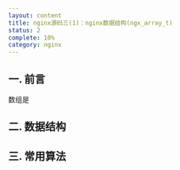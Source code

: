 ```yaml
---
layout: content
title: nginx源码三(1)：nginx数据结构(ngx_array_t)
status: 2
complete: 10% 
category: nginx
---
```


## 一. 前言
数组是




## 二. 数据结构

## 三. 常用算法





